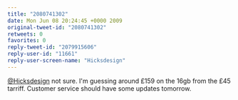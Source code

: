 ```yaml
---
title: "2080741302"
date: Mon Jun 08 20:24:45 +0000 2009
original-tweet-id: "2080741302"
retweets: 0
favorites: 0
reply-tweet-id: "2079915606"
reply-user-id: "11661"
reply-user-screen-name: "Hicksdesign"
---
```

<a href="https://twitter.com/Hicksdesign">@Hicksdesign</a> not sure. I'm guessing around £159 on the 16gb from the £45 tarriff. Customer service should have some updates tomorrow.
